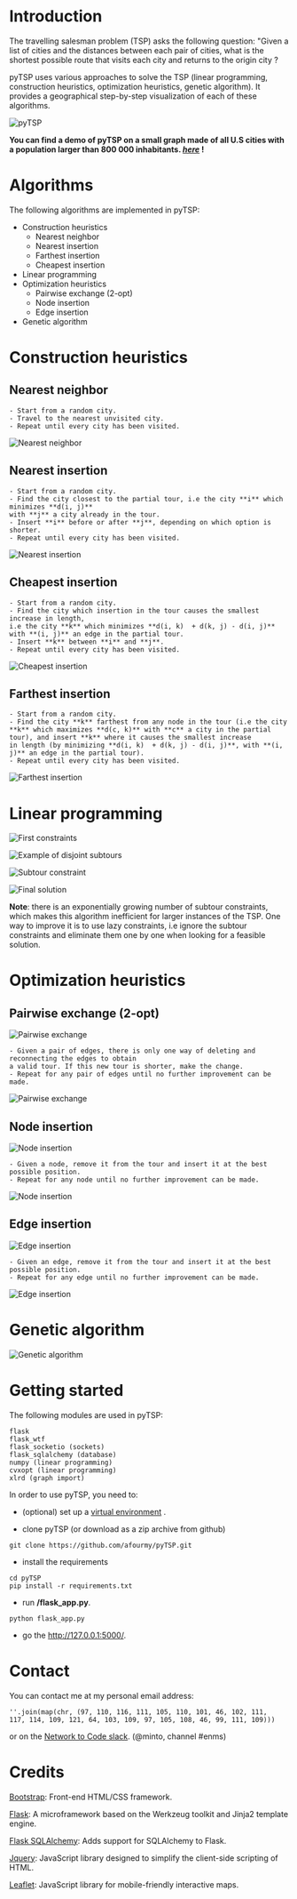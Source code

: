 # Introduction

The travelling salesman problem (TSP) asks the following question: "Given a list of cities and the distances between each pair of cities, what is the shortest possible route that visits each city and returns to the origin city ?

pyTSP uses various approaches to solve the TSP (linear programming, construction heuristics, optimization heuristics, genetic algorithm).
It provides a geographical step-by-step visualization of each of these algorithms.

![pyTSP](readme/intro.gif)

**You can find a demo of pyTSP on a small graph made of all U.S cities with a population larger than 800 000 inhabitants. _[here](http://google.com/)_ !**

# Algorithms

The following algorithms are implemented in pyTSP:

- Construction heuristics
  - Nearest neighbor
  - Nearest insertion
  - Farthest insertion
  - Cheapest insertion
- Linear programming
- Optimization heuristics
  - Pairwise exchange (2-opt)
  - Node insertion
  - Edge insertion
- Genetic algorithm

# Construction heuristics

## Nearest neighbor

```
- Start from a random city.
- Travel to the nearest unvisited city.
- Repeat until every city has been visited.
```

![Nearest neighbor](readme/nearest_neighbor.gif)

## Nearest insertion

```
- Start from a random city.
- Find the city closest to the partial tour, i.e the city **i** which minimizes **d(i, j)**
with **j** a city already in the tour.
- Insert **i** before or after **j**, depending on which option is shorter.
- Repeat until every city has been visited.
```

![Nearest insertion](readme/nearest_insertion.gif)

## Cheapest insertion

```
- Start from a random city.
- Find the city which insertion in the tour causes the smallest increase in length,  
i.e the city **k** which minimizes **d(i, k)  + d(k, j) - d(i, j)** with **(i, j)** an edge in the partial tour.
- Insert **k** between **i** and **j**.
- Repeat until every city has been visited.
```

![Cheapest insertion](readme/cheapest_insertion.gif)

## Farthest insertion

```
- Start from a random city.
- Find the city **k** farthest from any node in the tour (i.e the city **k** which maximizes **d(c, k)** with **c** a city in the partial tour), and insert **k** where it causes the smallest increase 
in length (by minimizing **d(i, k)  + d(k, j) - d(i, j)**, with **(i, j)** an edge in the partial tour).  
- Repeat until every city has been visited.
```

![Farthest insertion](readme/farthest_insertion.gif)

# Linear programming

![First constraints](readme/linear_programming.png)

![Example of disjoint subtours](readme/subtours.png)

![Subtour constraint](readme/linear_programming_subtour_constraint.png)

![Final solution](readme/lp_solution.png)

**Note**: there is an exponentially growing number of subtour constraints, which makes this algorithm inefficient for larger instances of the TSP. One way to improve it is to use lazy constraints, i.e ignore the subtour constraints and eliminate them one by one when looking for a feasible solution.

# Optimization heuristics

## Pairwise exchange (2-opt)

![Pairwise exchange](readme/pairwise_exchange.png)

```
- Given a pair of edges, there is only one way of deleting and reconnecting the edges to obtain
a valid tour. If this new tour is shorter, make the change.
- Repeat for any pair of edges until no further improvement can be made.
```

![Pairwise exchange](readme/pairwise_exchange.gif)

## Node insertion

![Node insertion](readme/node_insertion.png)

```
- Given a node, remove it from the tour and insert it at the best possible position.
- Repeat for any node until no further improvement can be made.
```

![Node insertion](readme/node_insertion.gif)

## Edge insertion

![Edge insertion](readme/edge_insertion.png)

```
- Given an edge, remove it from the tour and insert it at the best possible position.
- Repeat for any edge until no further improvement can be made.
```

![Edge insertion](readme/edge_insertion.gif)

# Genetic algorithm

![Genetic algorithm](readme/genetic_algorithm.gif)

# Getting started

The following modules are used in pyTSP:
```
flask
flask_wtf
flask_socketio (sockets)
flask_sqlalchemy (database)
numpy (linear programming)
cvxopt (linear programming)
xlrd (graph import)
```

In order to use pyTSP, you need to:
    
- (optional) set up a [virtual environment](https://docs.python.org/3/library/venv.html) .

- clone pyTSP (or download as a zip archive from github)
```
git clone https://github.com/afourmy/pyTSP.git
```
    
- install the requirements
```
cd pyTSP
pip install -r requirements.txt
```

- run **/flask_app.py**.
```
python flask_app.py
```

- go the http://127.0.0.1:5000/.

# Contact

You can contact me at my personal email address:
```
''.join(map(chr, (97, 110, 116, 111, 105, 110, 101, 46, 102, 111, 
117, 114, 109, 121, 64, 103, 109, 97, 105, 108, 46, 99, 111, 109)))
```

or on the [Network to Code slack](http://networktocode.herokuapp.com "Network to Code slack"). (@minto, channel #enms)

# Credits 

[Bootstrap](https://getbootstrap.com/ "Bootstrap"): Front-end HTML/CSS framework.

[Flask](http://flask.pocoo.org/ "Flask"): A microframework based on the Werkzeug toolkit and Jinja2 template engine.

[Flask SQLAlchemy](http://flask-sqlalchemy.pocoo.org/ "Flask SQLAlchemy"): Adds support for SQLAlchemy to Flask.

[Jquery](https://jquery.com/ "Jquery"): JavaScript library designed to simplify the client-side scripting of HTML.

[Leaflet](http://leafletjs.com/ "Leaflet"): JavaScript library for mobile-friendly interactive maps.
